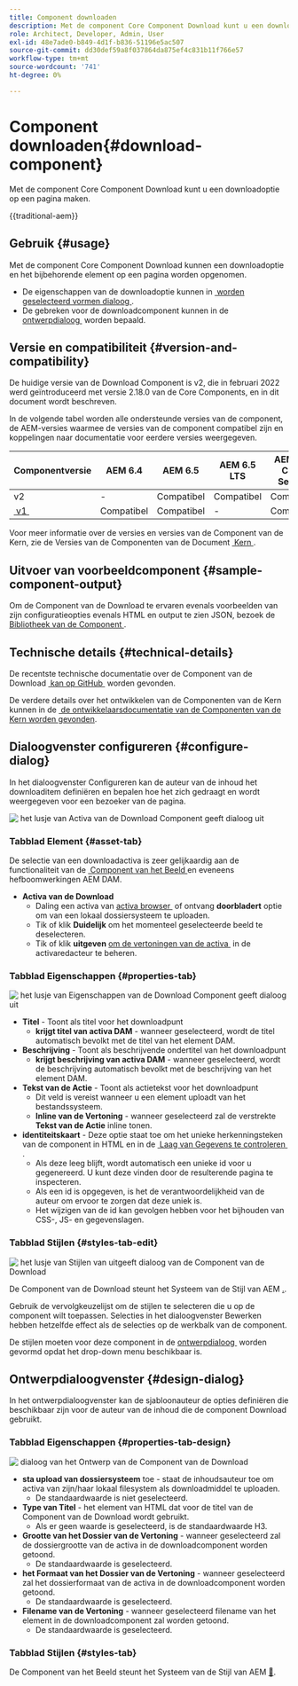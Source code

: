 ```yaml
---
title: Component downloaden
description: Met de component Core Component Download kunt u een downloadoptie op een pagina maken.
role: Architect, Developer, Admin, User
exl-id: 48e7ade0-b849-4d1f-b836-51196e5ac507
source-git-commit: dd30def59a8f037864da875ef4c831b11f766e57
workflow-type: tm+mt
source-wordcount: '741'
ht-degree: 0%

---
```



# Component downloaden{#download-component}

Met de component Core Component Download kunt u een downloadoptie op een pagina maken.

{{traditional-aem}}

## Gebruik {#usage}

Met de component Core Component Download kunnen een downloadoptie en het bijbehorende element op een pagina worden opgenomen.

* De eigenschappen van de downloadoptie kunnen in [&#x200B; worden geselecteerd vormen dialoog &#x200B;](#configure-dialog).
* De gebreken voor de downloadcomponent kunnen in de [&#x200B; ontwerpdialoog &#x200B;](#design-dialog) worden bepaald.

## Versie en compatibiliteit {#version-and-compatibility}

De huidige versie van de Download Component is v2, die in februari 2022 werd geïntroduceerd met versie 2.18.0 van de Core Components, en in dit document wordt beschreven.

In de volgende tabel worden alle ondersteunde versies van de component, de AEM-versies waarmee de versies van de component compatibel zijn en koppelingen naar documentatie voor eerdere versies weergegeven.

| Componentversie | AEM 6.4 | AEM 6.5 | AEM 6.5 LTS | AEM as a Cloud Service |
|--- |--- |---|---|---|
| v2 | - | Compatibel | Compatibel | Compatibel |
| [&#x200B; v1 &#x200B;](v1/download.md) | Compatibel | Compatibel | - | Compatibel |

Voor meer informatie over de versies en versies van de Component van de Kern, zie de Versies van de Componenten van de Document [&#x200B; Kern &#x200B;](/help/versions.md).

## Uitvoer van voorbeeldcomponent {#sample-component-output}

Om de Component van de Download te ervaren evenals voorbeelden van zijn configuratieopties evenals HTML en output te zien JSON, bezoek de [&#x200B; Bibliotheek van de Component &#x200B;](https://adobe.com/go/aem_cmp_library_download).

## Technische details {#technical-details}

De recentste technische documentatie over de Component van de Download [&#x200B; kan op GitHub &#x200B;](https://adobe.com/go/aem_cmp_tech_download_v2) worden gevonden.

De verdere details over het ontwikkelen van de Componenten van de Kern kunnen in de [&#x200B; de ontwikkelaarsdocumentatie van de Componenten van de Kern worden gevonden &#x200B;](/help/developing/overview.md).

## Dialoogvenster configureren {#configure-dialog}

In het dialoogvenster Configureren kan de auteur van de inhoud het downloaditem definiëren en bepalen hoe het zich gedraagt en wordt weergegeven voor een bezoeker van de pagina.

![&#x200B; het lusje van Activa van de Download Component geeft dialoog uit &#x200B;](/help/assets/download-edit-asset.png)

### Tabblad Element {#asset-tab}

De selectie van een downloadactiva is zeer gelijkaardig aan de functionaliteit van de [&#x200B; Component van het Beeld &#x200B;](image.md) en eveneens hefboomwerkingen AEM DAM.

* **Activa van de Download**
   * Daling een activa van [&#x200B; activa browser &#x200B;](https://experienceleague.adobe.com/docs/experience-manager-cloud-service/sites/authoring/fundamentals/environment-tools.html?lang=nl-NL) of ontvang **doorbladert** optie om van een lokaal dossiersysteem te uploaden.
   * Tik of klik **Duidelijk** om het momenteel geselecteerde beeld te deselecteren.
   * Tik of klik **uitgeven** [&#x200B; om de vertoningen van de activa &#x200B;](https://experienceleague.adobe.com/docs/experience-manager-cloud-service/assets/manage/manage-digital-assets.html?lang=nl-NL) in de activaredacteur te beheren.

### Tabblad Eigenschappen {#properties-tab}

![&#x200B; het lusje van Eigenschappen van de Download Component geeft dialoog uit &#x200B;](/help/assets/download-edit-properties.png)

* **Titel** - Toont als titel voor het downloadpunt
   * **krijgt titel van activa DAM** - wanneer geselecteerd, wordt de titel automatisch bevolkt met de titel van het element DAM.
* **Beschrijving** - Toont als beschrijvende ondertitel van het downloadpunt
   * **krijgt beschrijving van activa DAM** - wanneer geselecteerd, wordt de beschrijving automatisch bevolkt met de beschrijving van het element DAM.
* **Tekst van de Actie** - Toont als actietekst voor het downloadpunt
   * Dit veld is vereist wanneer u een element uploadt van het bestandssysteem.
   * **Inline van de Vertoning** - wanneer geselecteerd zal de verstrekte **Tekst van de Actie** inline tonen.
* **identiteitskaart** - Deze optie staat toe om het unieke herkenningsteken van de component in HTML en in de [&#x200B; Laag van Gegevens te controleren &#x200B;](/help/developing/data-layer/overview.md).
   * Als deze leeg blijft, wordt automatisch een unieke id voor u gegenereerd. U kunt deze vinden door de resulterende pagina te inspecteren.
   * Als een id is opgegeven, is het de verantwoordelijkheid van de auteur om ervoor te zorgen dat deze uniek is.
   * Het wijzigen van de id kan gevolgen hebben voor het bijhouden van CSS-, JS- en gegevenslagen.

### Tabblad Stijlen {#styles-tab-edit}

![&#x200B; het lusje van Stijlen van uitgeeft dialoog van de Component van de Download &#x200B;](/help/assets/download-edit-styles.png)

De Component van de Download steunt het Systeem van de Stijl van AEM [.](/help/get-started/authoring.md#component-styling).

Gebruik de vervolgkeuzelijst om de stijlen te selecteren die u op de component wilt toepassen. Selecties in het dialoogvenster Bewerken hebben hetzelfde effect als de selecties op de werkbalk van de component.

De stijlen moeten voor deze component in de [&#x200B; ontwerpdialoog &#x200B;](#design-dialog) worden gevormd opdat het drop-down menu beschikbaar is.

## Ontwerpdialoogvenster {#design-dialog}

In het ontwerpdialoogvenster kan de sjabloonauteur de opties definiëren die beschikbaar zijn voor de auteur van de inhoud die de component Download gebruikt.

### Tabblad Eigenschappen {#properties-tab-design}

![&#x200B; dialoog van het Ontwerp van de Component van de Download &#x200B;](/help/assets/download-design.png)

* **sta upload van dossiersysteem** toe - staat de inhoudsauteur toe om activa van zijn/haar lokaal filesystem als downloadmiddel te uploaden.
   * De standaardwaarde is niet geselecteerd.
* **Type van Titel** - het element van HTML dat voor de titel van de Component van de Download wordt gebruikt.
   * Als er geen waarde is geselecteerd, is de standaardwaarde H3.
* **Grootte van het Dossier van de Vertoning** - wanneer geselecteerd zal de dossiergrootte van de activa in de downloadcomponent worden getoond.
   * De standaardwaarde is geselecteerd.
* **het Formaat van het Dossier van de Vertoning** - wanneer geselecteerd zal het dossierformaat van de activa in de downloadcomponent worden getoond.
   * De standaardwaarde is geselecteerd.
* **Filename van de Vertoning** - wanneer geselecteerd filename van het element in de downloadcomponent zal worden getoond.
   * De standaardwaarde is geselecteerd.

### Tabblad Stijlen {#styles-tab}

De Component van het Beeld steunt het Systeem van de Stijl van AEM [&#128279;](/help/get-started/authoring.md#component-styling).
